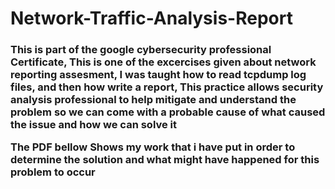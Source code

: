 # Network-Traffic-Analysis-Report
<h3>

  This is part of the google cybersecurity professional Certificate, This is one of the excercises given about network reporting assesment, I was taught how to read tcpdump log files, and then how write a report, This practice allows security analysis professional to help mitigate and understand the problem so we can come with a probable cause of what caused the issue and how we can solve it

  The PDF  bellow Shows my work that i have put in order to determine the solution and what might have happened for this problem to occur

</h3>
